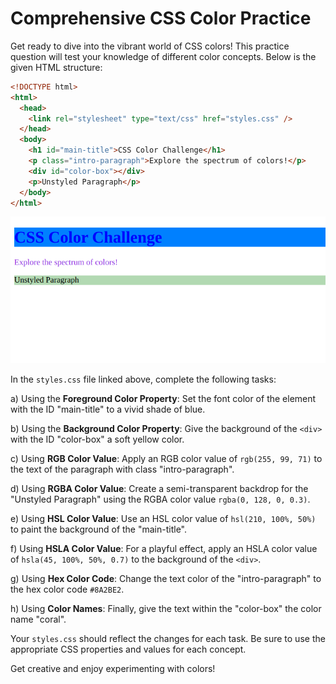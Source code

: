 # Comprehensive CSS Color Practice

Get ready to dive into the vibrant world of CSS colors! This practice question will test your knowledge of different color concepts. Below is the given HTML structure:

```html
<!DOCTYPE html>
<html>
  <head>
    <link rel="stylesheet" type="text/css" href="styles.css" />
  </head>
  <body>
    <h1 id="main-title">CSS Color Challenge</h1>
    <p class="intro-paragraph">Explore the spectrum of colors!</p>
    <div id="color-box"></div>
    <p>Unstyled Paragraph</p>
  </body>
</html>
```

![screenshot of end result of this task](./task-color.png)

In the `styles.css` file linked above, complete the following tasks:

a) Using the **Foreground Color Property**:
Set the font color of the element with the ID "main-title" to a vivid shade of blue.

b) Using the **Background Color Property**:
Give the background of the `<div>` with the ID "color-box" a soft yellow color.

c) Using **RGB Color Value**:
Apply an RGB color value of `rgb(255, 99, 71)` to the text of the paragraph with class "intro-paragraph".

d) Using **RGBA Color Value**:
Create a semi-transparent backdrop for the "Unstyled Paragraph" using the RGBA color value `rgba(0, 128, 0, 0.3)`.

e) Using **HSL Color Value**:
Use an HSL color value of `hsl(210, 100%, 50%)` to paint the background of the "main-title".

f) Using **HSLA Color Value**:
For a playful effect, apply an HSLA color value of `hsla(45, 100%, 50%, 0.7)` to the background of the `<div>`.

g) Using **Hex Color Code**:
Change the text color of the "intro-paragraph" to the hex color code `#8A2BE2`.

h) Using **Color Names**:
Finally, give the text within the "color-box" the color name "coral".

Your `styles.css` should reflect the changes for each task. Be sure to use the appropriate CSS properties and values for each concept.

Get creative and enjoy experimenting with colors!
